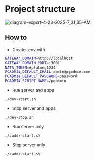 # Project structure

![diagram-export-4-23-2025-7_31_35-AM](https://github.com/user-attachments/assets/ce8a001b-a3ae-440b-9a56-aefbac82ab47)

## How to

- Create .env with

```bash
GATEWAY_DOMAIN=http://localhost
GATEWAY_DOMAIN_PORT=:3000
NATS_TOKEN=#platong1234
PGADMIN_DEFAULT_EMAIL=admin@pgadmin.com
PGADMIN_DEFAULT_PASSWORD=password
PGADMIN_SCRIPT_NAME=/pgadmin
```

- Run server and apps

```bash
./dev-start.sh
```

- Stop server and apps

```bash
./dev-stop.sh
```

- Run server only

```bash
./caddy-start.sh
```

- Stop server only

```bash
./caddy-start.sh
```
